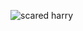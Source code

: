 ![scared harry](https://github.com/Bonekazz/Bonekazz/assets/103968474/4773a669-af2e-4aa2-a2ab-5c7609428b9c)
